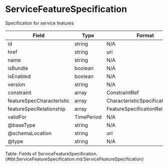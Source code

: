 <!--
    ATTENTION: This file was generated via gradle!
               Do NOT manually edit this file! Any such changes will be overwritten!
-->

# ServiceFeatureSpecification

Specification for service features

| Field | Type | Format | Required |
|-------|---|--------|---|
| id | string | N/A | No |
| href | string | uri | No |
| name | string | N/A | No |
| isBundle | boolean | N/A | No |
| isEnabled | boolean | N/A | No |
| version | string | N/A | No |
| constraint | array | ConstraintRef | No |
| featureSpecCharacteristic | array | CharacteristicSpecification | No |
| featureSpecRelationship | array | FeatureSpecificationRelationship | No |
| validFor | TimePeriod | N/A | No |
| \@baseType | string | N/A | No |
| \@schemaLocation | string | uri | No |
| \@type | string | N/A | No |

Table: Fields of ServiceFeatureSpecification. {#tbl:ServiceFeatureSpecification.md:ServiceFeatureSpecification}
